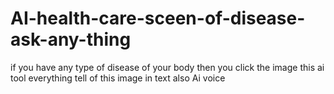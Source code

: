 # AI-health-care-sceen-of-disease-ask-any-thing
if you have any type of disease of your body then you click the image this ai tool everything tell of this image in text also Ai voice
